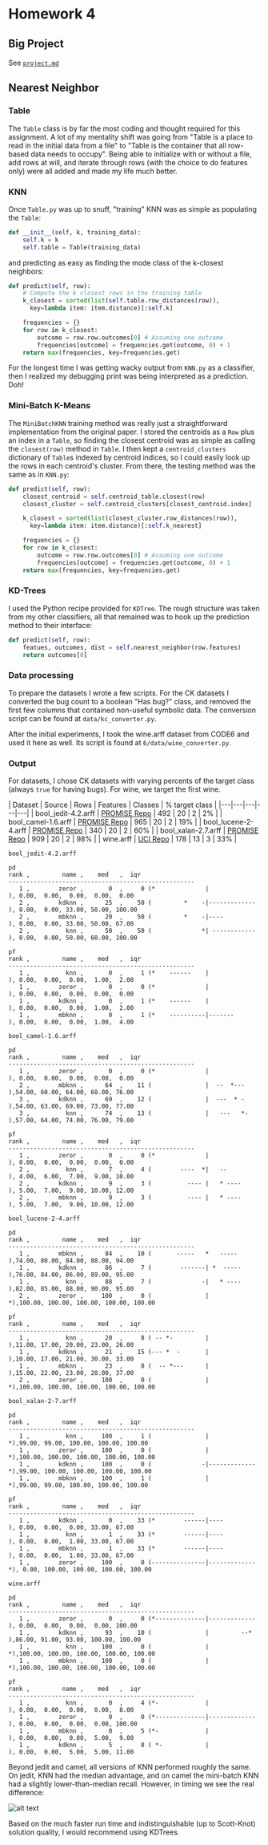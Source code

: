 # Homework 4
## Big Project

See [``project.md``](https://github.com/tdgoodrich/fss16tdg/tree/master/project/description.md)

## Nearest Neighbor

### Table

The ``Table`` class is by far the most coding and thought required for this assignment. A lot of my mentality shift was going from "Table is a place to read in the initial data from a file" to "Table is the container that all row-based data needs to occupy". Being able to initialize with or without a file, add rows at will, and iterate through rows (with the choice to do features only) were all added and made my life much better.

### KNN

Once ``Table.py`` was up to snuff, "training" KNN was as simple as populating the ``Table``:

```python
def __init__(self, k, training_data):
    self.k = k
    self.table = Table(training_data)
```

and predicting as easy as finding the mode class of the k-closest neighbors:

```python
def predict(self, row):
    # Compute the k closest rows in the training table
    k_closest = sorted(list(self.table.row_distances(row)),
      key=lambda item: item.distance)[:self.k]

    frequencies = {}
    for row in k_closest:
        outcome = row.row.outcomes[0] # Assuming one outcome
        frequencies[outcome] = frequencies.get(outcome, 0) + 1
    return max(frequencies, key=frequencies.get)
```

For the longest time I was getting wacky output from ``KNN.py`` as a classifier, then I realized my debugging print was being interpreted as a prediction. Doh!


### Mini-Batch K-Means

The ``MiniBatchKNN`` training method was really just a straightforward implementation from the original paper. I stored the centroids as a ``Row`` plus an index in a ``Table``, so finding the closest centroid was as simple as calling the ``closest(row)`` method in ``Table``. I then kept a ``centroid_clusters`` dictionary of ``Table``s indexed by centroid indices, so I could easily look up the rows in each centroid's cluster. From there, the testing method was the same as in ``KNN.py``:

```python
def predict(self, row):
    closest_centroid = self.centroid_table.closest(row)
    closest_cluster = self.centroid_clusters[closest_centroid.index]

    k_closest = sorted(list(closest_cluster.row_distances(row)),
      key=lambda item: item.distance)[:self.k_nearest]

    frequencies = {}
    for row in k_closest:
        outcome = row.row.outcomes[0] # Assuming one outcome
        frequencies[outcome] = frequencies.get(outcome, 0) + 1
    return max(frequencies, key=frequencies.get)
```

### KD-Trees

I used the Python recipe provided for ``KDTree``. The rough structure was taken from my other classifiers, all that remained was to hook up the prediction method to their interface:

```python
def predict(self, row):
    featues, outcomes, dist = self.nearest_neighbor(row.features)
    return outcomes[0]
```

### Data processing

To prepare the datasets I wrote a few scripts. For the CK datasets I converted the bug count to a boolean "Has bug?" class, and removed the first few columns that contained non-useful symbolic data. The conversion script can be found at ``data/kc_converter.py``.

After the initial experiments, I took the wine.arff dataset from CODE6 and used it here as well. Its script is found at ``6/data/wine_converter.py``.

### Output

For datasets, I chose CK datasets with varying percents of the target class (always ``true`` for having bugs). For wine, we target the first wine.

| Dataset  | Source  | Rows   | Features  | Classes | % target class  |
|---|---|---|---|---|
| bool_jedit-4.2.arff | [PROMISE Repo](http://openscience.us/repo/defect/ck/jedit.html) | 492 | 20 | 2 | 2% |
| bool_camel-1.6.arff  | [PROMISE Repo](http://openscience.us/repo/defect/ck/camel.html)   | 965  | 20  | 2  | 19% |
| bool_lucene-2-4.arff  | [PROMISE Repo](http://openscience.us/repo/defect/ck/lucene.html)   | 340  | 20  | 2  | 60% |
| bool_xalan-2.7.arff  | [PROMISE Repo](http://openscience.us/repo/defect/ck/xalan.html)   | 909  | 20  | 2  | 98% |
| wine.arff | [UCI Repo](https://archive.ics.uci.edu/ml/datasets/Wine)  | 178 | 13 | 3 | 33% |


```
bool_jedit-4.2.arff

pd
rank ,         name ,    med   ,  iqr
----------------------------------------------------
   1 ,        zeror ,       0  ,     0 (*              |              ), 0.00,  0.00,  0.00,  0.00,  0.00
   2 ,        kdknn ,      25  ,    50 (         *    -|------------- ), 0.00,  0.00, 33.00, 50.00, 100.00
   2 ,        mbknn ,      20  ,    50 (         *    -|----          ), 0.00,  0.00, 33.00, 50.00, 67.00
   2 ,          knn ,      50  ,    50 (              *| ------------ ), 0.00,  0.00, 50.00, 60.00, 100.00

pf
rank ,         name ,    med   ,  iqr
----------------------------------------------------
   1 ,          knn ,       0  ,     1 (*    ------    |              ), 0.00,  0.00,  0.00,  1.00,  2.00
   1 ,        zeror ,       0  ,     0 (*              |              ), 0.00,  0.00,  0.00,  0.00,  0.00
   1 ,        kdknn ,       0  ,     1 (*    ------    |              ), 0.00,  0.00,  0.00,  1.00,  2.00
   1 ,        mbknn ,       0  ,     1 (*    ----------|-------       ), 0.00,  0.00,  0.00,  1.00,  4.00

```


```
bool_camel-1.6.arff

pd
rank ,         name ,    med   ,  iqr
----------------------------------------------------
   1 ,        zeror ,       0  ,     0 (*              |              ), 0.00,  0.00,  0.00,  0.00,  0.00
   2 ,        mbknn ,      64  ,    11 (               |  --  *---    ),54.00, 60.00, 64.00, 68.00, 76.00
   3 ,        kdknn ,      69  ,    12 (               |  ---  * -    ),54.00, 63.00, 69.00, 73.00, 77.00
   3 ,          knn ,      74  ,    13 (               |   ---   *-   ),57.00, 64.00, 74.00, 76.00, 79.00

pf
rank ,         name ,    med   ,  iqr
----------------------------------------------------
   1 ,        zeror ,       0  ,     0 (*              |              ), 0.00,  0.00,  0.00,  0.00,  0.00
   2 ,          knn ,       7  ,     4 (        ----  *|   --         ), 4.00,  6.00,  7.00,  9.00, 10.00
   2 ,        kdknn ,       9  ,     3 (          ---- |   * ----     ), 5.00,  7.00,  9.00, 10.00, 12.00
   2 ,        mbknn ,       9  ,     3 (          ---- |   * ----     ), 5.00,  7.00,  9.00, 10.00, 12.00
```


```
bool_lucene-2-4.arff

pd
rank ,         name ,    med   ,  iqr
----------------------------------------------------
   1 ,        mbknn ,      84  ,    10 (       -----   *   -----      ),74.00, 80.00, 84.00, 88.00, 94.00
   1 ,        kdknn ,      86  ,     7 (        -------| *  -----     ),76.00, 84.00, 86.00, 89.00, 95.00
   1 ,          knn ,      88  ,     7 (              -|   * ----     ),82.00, 85.00, 88.00, 90.00, 95.00
   2 ,        zeror ,     100  ,     0 (               |             *),100.00, 100.00, 100.00, 100.00, 100.00

pf
rank ,         name ,    med   ,  iqr
----------------------------------------------------
   1 ,          knn ,      20  ,     8 ( -- *-         |              ),11.00, 17.00, 20.00, 23.00, 26.00
   1 ,        kdknn ,      21  ,    15 (--- *  -       |              ),10.00, 17.00, 21.00, 30.00, 33.00
   1 ,        mbknn ,      23  ,     8 (  -- *---      |              ),15.00, 22.00, 23.00, 28.00, 37.00
   2 ,        zeror ,     100  ,     0 (               |             *),100.00, 100.00, 100.00, 100.00, 100.00
```


```
bool_xalan-2-7.arff

pd
rank ,         name ,    med   ,  iqr
----------------------------------------------------
   1 ,          knn ,     100  ,     1 (               |             *),99.00, 99.00, 100.00, 100.00, 100.00
   1 ,        zeror ,     100  ,     0 (               |             *),100.00, 100.00, 100.00, 100.00, 100.00
   1 ,        kdknn ,     100  ,     0 (              -|-------------*),99.00, 100.00, 100.00, 100.00, 100.00
   1 ,        mbknn ,     100  ,     1 (               |             *),99.00, 99.00, 100.00, 100.00, 100.00

pf
rank ,         name ,    med   ,  iqr
----------------------------------------------------
   1 ,        kdknn ,       0  ,    33 (*        ------|----          ), 0.00,  0.00,  0.00, 33.00, 67.00
   1 ,          knn ,       1  ,    33 (*        ------|----          ), 0.00,  0.00,  1.00, 33.00, 67.00
   1 ,        mbknn ,       1  ,    33 (*        ------|----          ), 0.00,  0.00,  1.00, 33.00, 67.00
   1 ,        zeror ,     100  ,     0 (---------------|-------------*), 0.00, 100.00, 100.00, 100.00, 100.00
```

```
wine.arff

pd
rank ,         name ,    med   ,  iqr
----------------------------------------------------
   1 ,        zeror ,       0  ,     0 (*--------------|------------- ), 0.00,  0.00,  0.00,  0.00, 100.00
   1 ,        kdknn ,      93  ,    10 (               |         --*  ),86.00, 91.00, 93.00, 100.00, 100.00
   1 ,          knn ,     100  ,     0 (               |             *),100.00, 100.00, 100.00, 100.00, 100.00
   1 ,        mbknn ,     100  ,     0 (               |             *),100.00, 100.00, 100.00, 100.00, 100.00

pf
rank ,         name ,    med   ,  iqr
----------------------------------------------------
   1 ,          knn ,       0  ,     4 (*-             |              ), 0.00,  0.00,  0.00,  0.00,  8.00
   1 ,        zeror ,       0  ,     0 (*--------------|------------- ), 0.00,  0.00,  0.00,  0.00, 100.00
   1 ,        mbknn ,       0  ,     5 (*-             |              ), 0.00,  0.00,  0.00,  5.00,  9.00
   1 ,        kdknn ,       5  ,     8 ( *-            |              ), 0.00,  0.00,  5.00,  5.00, 11.00

```

Beyond jedit and camel, all versions of KNN performed roughly the same. On jedit, KNN had the median advantage, and on camel the mini-batch KNN had a slightly lower-than-median recall. However, in timing we see the real difference:


![alt text](runtimes.png "Logo Title Text 1")

Based on the much faster run time and indistinguishable (up to Scott-Knot) solution quality, I would recommend using KDTrees.
